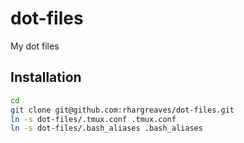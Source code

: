 # dot-files
My dot files

## Installation
```bash
cd
git clone git@github.com:rhargreaves/dot-files.git
ln -s dot-files/.tmux.conf .tmux.conf
ln -s dot-files/.bash_aliases .bash_aliases
```
